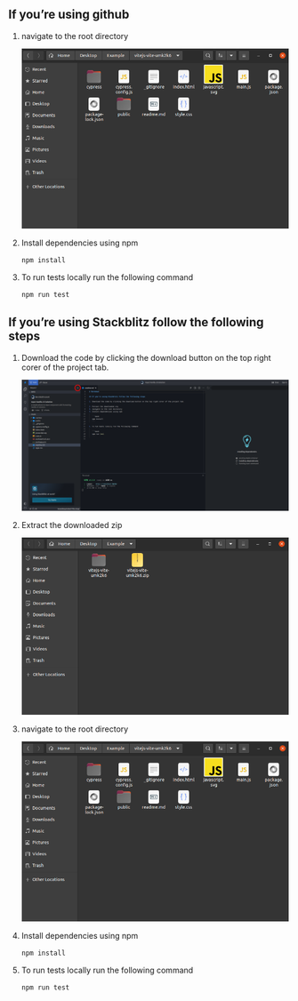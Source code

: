 ## If you’re using github

1. navigate to the root directory

   ![root.png](./images/root.png)

2. Install dependencies using npm

   ```bash
   npm install
   ```

3. To run tests locally run the following command

   ```bash
   npm run test
   ```

## If you’re using Stackblitz follow the following steps

1. Download the code by clicking the download button on the top right corer of the project tab.

   ![stackblitz_demo.png](./images/stackblitz_demo.png)

2. Extract the downloaded zip

   ![extracted_project.png](./images/extracted_project.png)

3. navigate to the root directory

   ![root.png](./images/root.png)

4. Install dependencies using npm

   ```bash
   npm install
   ```

5. To run tests locally run the following command

   ```bash
   npm run test
   ```
